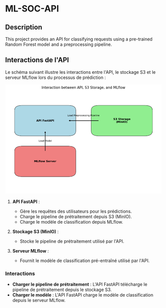 # ML-SOC-API

## Description
This project provides an API for classifying requests using a pre-trained Random Forest model and a preprocessing pipeline.

## Interactions de l'API

Le schéma suivant illustre les interactions entre l'API, le stockage S3 et le serveur MLflow lors du processus de prédiction :

![Diagramme des interactions de l'API](documentation/Interaction-between-API-S3-Storage-and-MLflow.png)

1. **API FastAPI** :
   - Gère les requêtes des utilisateurs pour les prédictions.
   - Charge le pipeline de prétraitement depuis S3 (MinIO).
   - Charge le modèle de classification depuis MLflow.

2. **Stockage S3 (MinIO)** :
   - Stocke le pipeline de prétraitement utilisé par l'API.

3. **Serveur MLflow** :
   - Fournit le modèle de classification pré-entraîné utilisé par l'API.

### Interactions

- **Charger le pipeline de prétraitement** : L'API FastAPI télécharge le pipeline de prétraitement depuis le stockage S3.
- **Charger le modèle** : L'API FastAPI charge le modèle de classification depuis le serveur MLflow.
